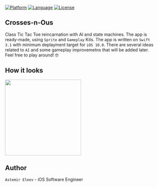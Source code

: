 [![Platform](https://img.shields.io/badge/platform-iOS-yellow.svg)]()
[![Language](https://img.shields.io/badge/language-swift-orange.svg)]()
[![License](https://img.shields.io/badge/license-MIT-blue.svg)]()


## Crosses-n-Ous
Class Tic Tac Toe reincarnation with AI and state machines. The app is ready-made, using `Sprite` and `Gameplay` Kits. The app is written on `Swift 3.1` with minimum deplayment target for `iOS 10.0`. There are several ideas related to `AI` and some gameplay improvemetns that will be added later. Feel free to play around! 🤓

## How it looks

<img src="https://user-images.githubusercontent.com/5098753/29486890-28e5c01a-84f9-11e7-8572-8b9f3b3d37a4.gif" width="250">


## Author
`Astemir Eleev` - iOS Software Engineer


